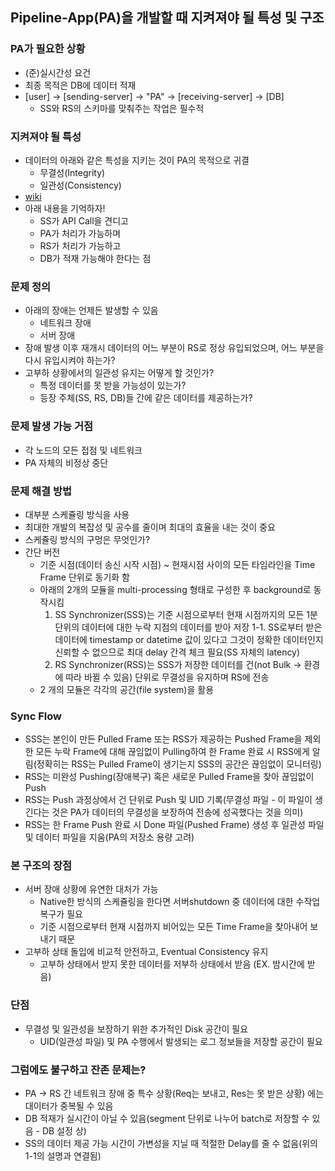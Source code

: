 ## Pipeline-App(PA)을 개발할 때 지켜져야 될 특성 및 구조

### PA가 필요한 상황
+ (준)실시간성 요건
+ 최종 목적은 DB에 데이터 적재
+ [user] -> [sending-server] -> "PA" -> [receiving-server] -> [DB]
  - SS와 RS의 스키마를 맞춰주는 작업은 필수적

### 지켜져야 될 특성
+ 데이터의 아래와 같은 특성을 지키는 것이 PA의 목적으로 귀결
  - 무결성(Integrity)
  - 일관성(Consistency)
+ [wiki](https://ko.wikipedia.org/wiki/데이터_무결성, "wiki link")
+ 아래 내용을 기억하자!
  - SS가 API Call을 견디고
  - PA가 처리가 가능하며
  - RS가 처리가 가능하고
  - DB가 적재 가능해야 한다는 점

### 문제 정의
+ 아래의 장애는 언제든 발생할 수 있음
  - 네트워크 장애
  - 서버 장애
+ 장애 발생 이후 재개시 데이터의 어느 부분이 RS로 정상 유입되었으며, 어느 부분을 다시 유입시켜야 하는가?
+ 고부하 상황에서의 일관성 유지는 어떻게 할 것인가?
  - 특정 데이터를 못 받을 가능성이 있는가?
  - 등장 주체(SS, RS, DB)들 간에 같은 데이터를 제공하는가?
  
### 문제 발생 가능 거점
+ 각 노드의 모든 접점 및 네트워크
+ PA 자체의 비정상 중단
  
### 문제 해결 방법
+ 대부분 스케쥴링 방식을 사용
+ 최대한 개발의 복잡성 및 공수를 줄이며 최대의 효율을 내는 것이 중요
+ 스케쥴링 방식의 구멍은 무엇인가?
+ 간단 버전
  - 기준 시점(데이터 송신 시작 시점) ~ 현재시점 사이의 모든 타임라인을 Time Frame 단위로 동기화 함
  - 아래의 2개의 모듈을 multi-processing 형태로 구성한 후 background로 동작시킴
	1. SS Synchronizer(SSS)는 기준 시점으로부터 현재 시점까지의 모든 1분 단위의 데이터에 대한 누락 지점의 데이터를 받아 저장
		1-1. SS로부터 받은 데이터에 timestamp or datetime 값이 있다고 그것이 정확한 데이터인지 신뢰할 수 없으므로 최대 delay 간격 체크 필요(SS 자체의 latency) 
	2. RS Synchronizer(RSS)는 SSS가 저장한 데이터를 건(not Bulk -> 환경에 따라 바뀔 수 있음) 단위로 무결성을 유지하며 RS에 전송
  - 2 개의 모듈은 각각의 공간(file system)을 활용

### Sync Flow
+ SSS는 본인이 만든 Pulled Frame 또는 RSS가 제공하는 Pushed Frame을 제외한 모든 누락 Frame에 대해 끊임없이 Pulling하여 한 Frame 완료 시 RSS에게 알림(정확히는 RSS는 Pulled Frame이 생기는지 SSS의 공간은 끊임없이 모니터링)
+ RSS는 미완성 Pushing(장애복구) 혹은 새로운 Pulled Frame을 찾아 끊임없이 Push
+ RSS는 Push 과정상에서 건 단위로 Push 및 UID 기록(무결성 파일 - 이 파일이 생긴다는 것은 PA가 데이터의 무결성을 보장하여 전송에 성곡했다는 것을 의미)
+ RSS는 한 Frame Push 완료 시 Done 파일(Pushed Frame) 생성 후 일관성 파일 및 데이터 파일을 지움(PA의 저장소 용량 고려)

### 본 구조의 장점
+ 서버 장애 상황에 유연한 대처가 가능
  - Native한 방식의 스케쥴링을 한다면 서버shutdown 중 데이터에 대한 수작업 복구가 필요  
  - 기준 시점으로부터 현재 시점까지 비어있는 모든 Time Frame을 찾아내어 보내기 때문
+ 고부하 상태 돌입에 비교적 안전하고, Eventual Consistency 유지
  - 고부하 상태에서 받지 못한 데이터를 저부하 상태에서 받음 (EX. 밤시간에 받음)

### 단점
+ 무결성 및 일관성을 보장하기 위한 추가적인 Disk 공간이 필요
  - UID(일관성 파일) 및 PA 수행에서 발생되는 로그 정보들을 저장할 공간이 필요

### 그럼에도 불구하고 잔존 문제는?
+ PA -> RS 간 네트워크 장애 중 특수 상황(Req는 보내고, Res는 못 받은 상황) 에는 대이터가 중복될 수 있음
+ DB 적재가 실시간이 아닐 수 있음(segment 단위로 나누어 batch로 저장할 수 있음 - DB 설정 상)
+ SS의 데이터 제공 가능 시간이 가변성을 지닐 때 적절한 Delay를 줄 수 없음(위의 1-1의 설명과 연결됨)







